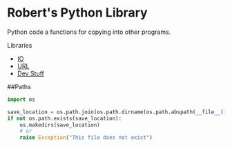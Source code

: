 # Robert's Python Library
Python code a functions for copying into other programs.

Libraries
- [IO](./funcs/io)
- [URL](./funcs/url)
- [Dev Stuff](./dev)


##Paths
```python
import os

save_location = os.path.join(os.path.dirname(os.path.abspath(__file__)), ".." ,"data", "sats")
if not os.path.exists(save_location):
    os.makedirs(save_location)
    # or
    raise Exception("This file does not exist")
```
